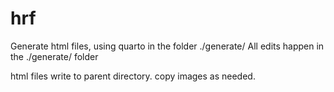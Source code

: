 # hrf

Generate html files, using quarto in the folder ./generate/
All edits happen in the ./generate/ folder

html files write to parent directory.
copy images as needed.
